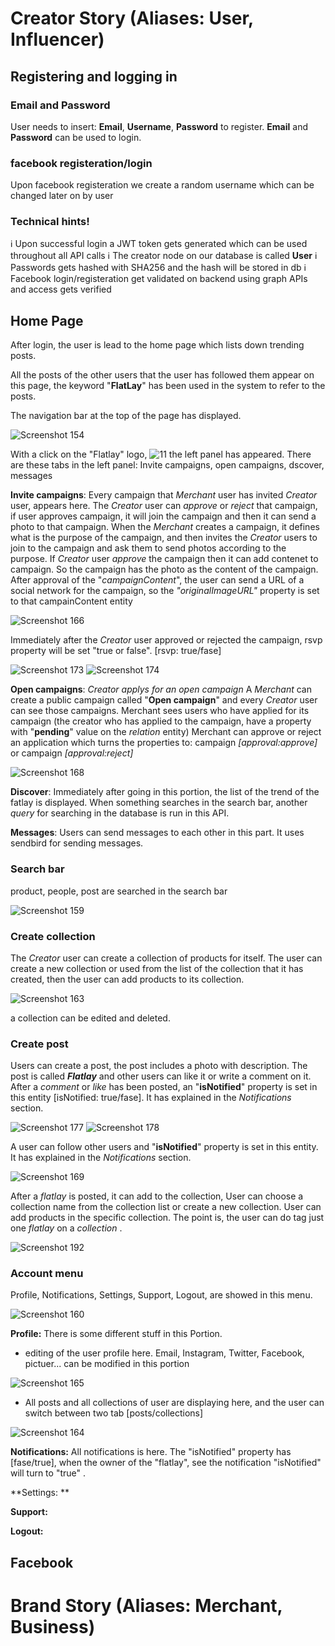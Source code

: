 <!-- TITLE: Creator User Story -->
<!-- SUBTITLE: A quick summary of Creator User Story -->

# Creator Story (Aliases: User, Influencer)
## Registering and logging in
### Email and Password
User needs to insert: **Email**, **Username**, **Password** to register.
**Email** and **Password** can be used to login. 

### facebook registeration/login
Upon facebook registeration we create a random username which can be changed later on by user

### **Technical hints!**
ℹ️ Upon successful login a JWT token gets generated which can be used throughout all API calls
ℹ️ The creator node on our database is called **User**
ℹ️ Passwords gets hashed with SHA256 and the hash will be stored in db
ℹ️ Facebook login/registeration get validated on backend using graph APIs and access gets verified


## Home Page
After login, the user is lead to the home page which lists down trending posts.

All the posts of the other users that the user has followed them appear on this page, the keyword "**FlatLay**" has been used in the system to refer to the posts.

The navigation bar at the top of the page has displayed.

![Screenshot 154](/uploads/screenshot-154.png "Screenshot 154")

With a click on the "Flatlay" logo, ![11](/uploads/11.png "11") the left panel has appeared.
There are these tabs in the left panel:
Invite campaigns, open campaigns, dscover, messages

**Invite campaigns**:
Every campaign that *Merchant* user has invited *Creator* user, appears here.
The *Creator* user can *approve* or *reject* that campaign, if  user approves campaign, it will join the campaign and then it can send a photo to that campaign. 
When the *Merchant* creates a campaign, it defines what is the purpose of the campaign, and then invites the *Creator* users to join to the campaign and ask them to send  photos according to the purpose.
If *Creator* user *approve* the campaign then it can add contenet to campaign. So the campaign has the photo as the content of the campaign. 
After approval of the "*campaignContent*", the user can send a URL of a social network for the campaign, so the *"originalImageURL"* property is set to that campainContent entity  

![Screenshot 166](/uploads/screenshot-166.png "Screenshot 166")
 
Immediately after the *Creator* user approved or rejected the campaign, rsvp property will be set "true or false". [rsvp: true/fase]

![Screenshot 173](/uploads/screenshot-173.png "Screenshot 173") ![Screenshot 174](/uploads/screenshot-174.png "Screenshot 174")


**Open campaigns**:
*Creator applys for an open campaign*
A *Merchant* can create a public campaign called "**Open campaign**"  and every *Creator* user can see those campaigns.
Merchant sees users who have applied for its campaign (the creator who has applied to the campaign, have a property with "**pending**" value on the *relation* entity)
Merchant can approve or reject an application which turns the properties to:
campaign *[approval:approve]* or campaign *[approval:reject]*

![Screenshot 168](/uploads/screenshot-168.png "Screenshot 168")

**Discover**:
Immediately after going in this portion, the list of the trend of the fatlay is displayed. 
When something searches in the search bar, another *query* for searching in the database is run in this API. 


**Messages**:
Users can send messages to each other in this part.
It uses sendbird for sending messages.

### Search bar
product, people, post are searched in the search bar 

![Screenshot 159](/uploads/screenshot-159.png "Screenshot 159")

### Create collection
The *Creator* user can create a collection of products for itself. 
The user can create a new collection or used from the list of the collection that it has created, then the user can add products to its collection.

![Screenshot 163](/uploads/screenshot-163.png "Screenshot 163")

a collection can be edited and deleted.

### Create post
Users can create a post, the post includes a photo with description.
The post is called ***Flatlay*** and other users can like it or write a comment on it.
After a *comment* or *like* has been posted, an "**isNotified**" property is set in this entity [isNotified: true/fase]. It has explained in the *Notifications* section.

![Screenshot 177](/uploads/screenshot-177.png "Screenshot 177") ![Screenshot 178](/uploads/screenshot-178.png "Screenshot 178")

A user can follow other users and "**isNotified**" property is set in this entity. It  has explained in the *Notifications* section.

![Screenshot 169](/uploads/screenshot-169.png "Screenshot 169")

After a *flatlay* is posted, it can add to the collection, User can choose a collection name from the collection list or create a new collection. User can add products in the specific collection.
The point is, the user can do tag just one *flatlay* on a *collection* .

![Screenshot 192](/uploads/screenshot-192.png "Screenshot 192")

### Account menu
Profile, Notifications, Settings, Support, Logout,  are showed in this menu.

![Screenshot 160](/uploads/screenshot-160.png "Screenshot 160")

**Profile:** 
There is some different stuff in this Portion.
* editing of the user profile here.
Email, Instagram, Twitter, Facebook, pictuer... can be modified in this portion

![Screenshot 165](/uploads/screenshot-165.png "Screenshot 165")

* All  posts and all collections of user are displaying here, and the user can switch between two tab [posts/collections] 

![Screenshot 164](/uploads/screenshot-164.png "Screenshot 164")


**Notifications:** 
All notifications is here.
The "isNotified" property has [fase/true], when the owner of the "flatlay", see the notification "isNotified" will turn to "true" .

**Settings: **

**Support:**

**Logout:**

## Facebook


# Brand Story (Aliases: Merchant, Business)

